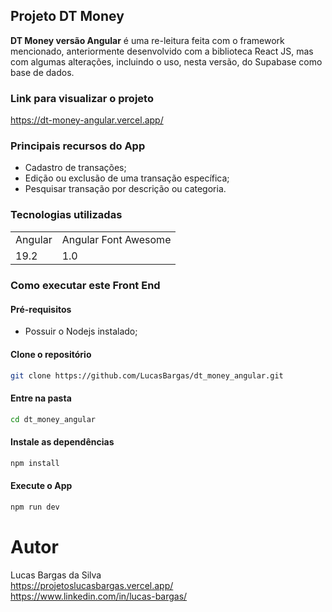 ## Projeto DT Money
**DT Money versão Angular** é uma re-leitura feita com o framework mencionado, anteriormente desenvolvido com a biblioteca React JS, mas com algumas alterações, incluindo o uso, nesta versão, do Supabase como base de dados.

### Link para visualizar o projeto
<https://dt-money-angular.vercel.app/>

### Principais recursos do App
* Cadastro de transações;
* Edição ou exclusão de uma transação específica;
* Pesquisar transação por descrição ou categoria.

### Tecnologias utilizadas
<table>
  <tr>
    <td>Angular</td>
    <td>Angular Font Awesome</td>
  </tr>
  <tr>
    <td>19.2</td>
    <td>1.0</td>
  <tr>
</table>

### Como executar este Front End

#### Pré-requisitos
* Possuir o Nodejs instalado;

#### Clone o repositório
```bash
git clone https://github.com/LucasBargas/dt_money_angular.git
```
#### Entre na pasta
```bash
cd dt_money_angular
```
#### Instale as dependências
```bash
npm install
```
#### Execute o App
```bash
npm run dev
```

# Autor
Lucas Bargas da Silva
</br>
<https://projetoslucasbargas.vercel.app/>
</br>
<https://www.linkedin.com/in/lucas-bargas/>
